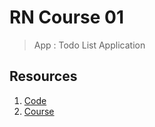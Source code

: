 # RN Course 01

> App : Todo List Application

## Resources

1. [Code](https://github.com/academind/react-native-practical-guide-code)
2. [Course](https://www.udemy.com/course/react-native-the-practical-guide/learn/lecture/31197340#overview)

